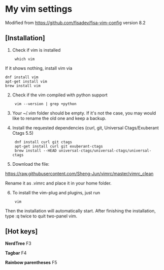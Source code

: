 My vim settings
===============

Modified from https://github.com/fisadev/fisa-vim-config version 8.2

[Installation]
----------------

1) Check if vim is installed

        which vim

If it shows nothing, install vim via

    dnf install vim
    apt-get install vim
    brew install vim

2) Check if the vim compiled with python support

        vim --version | grep +python

3) Your ~/.vim folder should be empty. If it's not the case, you may would like to rename the old one and keep a backup.

4) Install the requested dependencies (curl, git, Universal Ctags/Exuberant Ctags 5.5)

        dnf install curl git ctags
        apt-get install curl git exuberant-ctags
        brew install --HEAD universal-ctags/universal-ctags/universal-ctags

5) Download the file:

https://raw.githubusercontent.com/Sheng-Jun/vimrc/master/vimrc_clean

Rename it as .vimrc and place it in your home folder.

6) To install the vim-plug and plugins, just run

        vim

Then the installation will automatically start.
After finishing the installation, type :q twice to quit two-panel vim.


[Hot keys]
----------------

**NerdTree** F3

**Tagbar** F4

**Rainbow parentheses** F5

